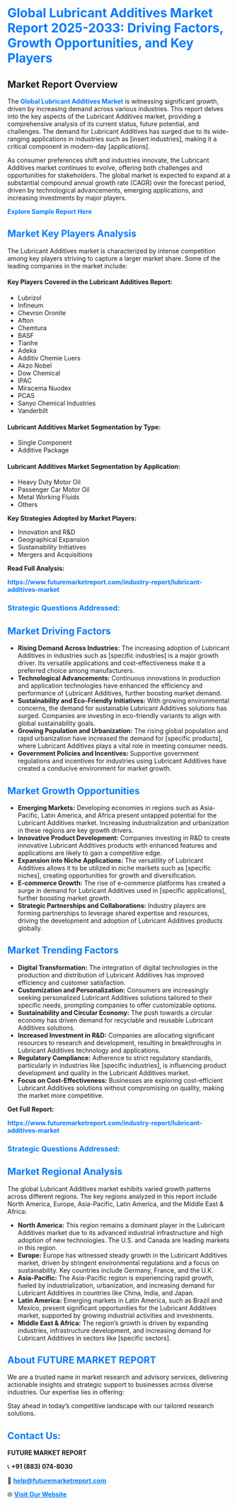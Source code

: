 <h1 style="color: #007BFF;">Global Lubricant Additives Market Report 2025-2033: Driving Factors, Growth Opportunities, and Key Players</h1>

<section id="overview">
<h2>Market Report Overview</h2>
<p>The <a href="https://www.futuremarketreport.com/industry-report/lubricant-additives-market" style="color: #007BFF; text-decoration: none;"><strong>Global Lubricant Additives Market</strong></a> is witnessing significant growth, driven by increasing demand across various industries. This report delves into the key aspects of the Lubricant Additives market, providing a comprehensive analysis of its current status, future potential, and challenges. The demand for Lubricant Additives has surged due to its wide-ranging applications in industries such as [insert industries], making it a critical component in modern-day [applications].</p>
<p>As consumer preferences shift and industries innovate, the Lubricant Additives market continues to evolve, offering both challenges and opportunities for stakeholders. The global market is expected to expand at a substantial compound annual growth rate (CAGR) over the forecast period, driven by technological advancements, emerging applications, and increasing investments by major players.</p>
</section>

<section id="overview">
<p><a href="https://www.futuremarketreport.com/request-sample/reportId=96657" style="color: #007BFF; text-decoration: none;"><strong>Explore Sample Report Here</strong></a></p>
</section>

<section id="key-players">
<h2 style="color: #007BFF;">Market Key Players Analysis</h2>
<p>The Lubricant Additives market is characterized by intense competition among key players striving to capture a larger market share. Some of the leading companies in the market include:</p>
<h4>Key Players Covered in the Lubricant Additives Report:</h4>
<ul><li>Lubrizol</li><li>Infineum</li><li>Chevron Oronite</li><li>Afton</li><li>Chemtura</li><li>BASF</li><li>Tianhe</li><li>Adeka</li><li>Additiv Chemie Luers</li><li>Akzo Nobel</li><li>Dow Chemical</li><li>IPAC</li><li>Miracema Nuodex</li><li>PCAS</li><li>Sanyo Chemical Industries</li><li>Vanderbilt</li></ul>
<h4>Lubricant Additives Market Segmentation by Type:</h4>
<ul><li>Single Component</li><li>Additive Package</li></ul>

<h4>Lubricant Additives Market Segmentation by Application:</h4>
<ul><li>Heavy Duty Motor Oil</li><li>Passenger Car Motor Oil</li><li>Metal Working Fluids</li><li>Others</li></ul>
<p><strong>Key Strategies Adopted by Market Players:</strong></p>
<ul>
<li>Innovation and R&D</li>
<li>Geographical Expansion</li>
<li>Sustainability Initiatives</li>
<li>Mergers and Acquisitions</li>
</ul>
</section>

<section>
<p><strong>Read Full Analysis: </strong></p><a href="https://www.futuremarketreport.com/industry-report/lubricant-additives-market" style="color: #007BFF; text-decoration: none;"><strong>https://www.futuremarketreport.com/industry-report/lubricant-additives-market</strong></a>
<h3 style="color: #007BFF;">Strategic Questions Addressed:</h3>
</section>

<section id="driving-factors">
<h2 style="color: #007BFF;">Market Driving Factors</h2>
<ul>
<li><strong>Rising Demand Across Industries:</strong> The increasing adoption of Lubricant Additives in industries such as [specific industries] is a major growth driver. Its versatile applications and cost-effectiveness make it a preferred choice among manufacturers.</li>
<li><strong>Technological Advancements:</strong> Continuous innovations in production and application technologies have enhanced the efficiency and performance of Lubricant Additives, further boosting market demand.</li>
<li><strong>Sustainability and Eco-Friendly Initiatives:</strong> With growing environmental concerns, the demand for sustainable Lubricant Additives solutions has surged. Companies are investing in eco-friendly variants to align with global sustainability goals.</li>
<li><strong>Growing Population and Urbanization:</strong> The rising global population and rapid urbanization have increased the demand for [specific products], where Lubricant Additives plays a vital role in meeting consumer needs.</li>
<li><strong>Government Policies and Incentives:</strong> Supportive government regulations and incentives for industries using Lubricant Additives have created a conducive environment for market growth.</li>
</ul>
</section>

<section id="growth-opportunities">
<h2 style="color: #007BFF;">Market Growth Opportunities</h2>
<ul>
<li><strong>Emerging Markets:</strong> Developing economies in regions such as Asia-Pacific, Latin America, and Africa present untapped potential for the Lubricant Additives market. Increasing industrialization and urbanization in these regions are key growth drivers.</li>
<li><strong>Innovative Product Development:</strong> Companies investing in R&D to create innovative Lubricant Additives products with enhanced features and applications are likely to gain a competitive edge.</li>
<li><strong>Expansion into Niche Applications:</strong> The versatility of Lubricant Additives allows it to be utilized in niche markets such as [specific niches], creating opportunities for growth and diversification.</li>
<li><strong>E-commerce Growth:</strong> The rise of e-commerce platforms has created a surge in demand for Lubricant Additives used in [specific applications], further boosting market growth.</li>
<li><strong>Strategic Partnerships and Collaborations:</strong> Industry players are forming partnerships to leverage shared expertise and resources, driving the development and adoption of Lubricant Additives products globally.</li>
</ul>
</section>

<section id="trending-factors">
<h2 style="color: #007BFF;">Market Trending Factors</h2>
<ul>
<li><strong>Digital Transformation:</strong> The integration of digital technologies in the production and distribution of Lubricant Additives has improved efficiency and customer satisfaction.</li>
<li><strong>Customization and Personalization:</strong> Consumers are increasingly seeking personalized Lubricant Additives solutions tailored to their specific needs, prompting companies to offer customizable options.</li>
<li><strong>Sustainability and Circular Economy:</strong> The push towards a circular economy has driven demand for recyclable and reusable Lubricant Additives solutions.</li>
<li><strong>Increased Investment in R&D:</strong> Companies are allocating significant resources to research and development, resulting in breakthroughs in Lubricant Additives technology and applications.</li>
<li><strong>Regulatory Compliance:</strong> Adherence to strict regulatory standards, particularly in industries like [specific industries], is influencing product development and quality in the Lubricant Additives market.</li>
<li><strong>Focus on Cost-Effectiveness:</strong> Businesses are exploring cost-efficient Lubricant Additives solutions without compromising on quality, making the market more competitive.</li>
</ul>
</section>

<section>
<p><strong>Get Full Report: </strong></p><a href="https://www.futuremarketreport.com/industry-report/lubricant-additives-market" style="color: #007BFF; text-decoration: none;"><strong>https://www.futuremarketreport.com/industry-report/lubricant-additives-market</strong></a>
<h3 style="color: #007BFF;">Strategic Questions Addressed:</h3>
</section>


<section id="regional-analysis">
<h2 style="color: #007BFF;">Market Regional Analysis</h2>
<p>The global Lubricant Additives market exhibits varied growth patterns across different regions. The key regions analyzed in this report include North America, Europe, Asia-Pacific, Latin America, and the Middle East & Africa:</p>
<ul>
<li><strong>North America:</strong> This region remains a dominant player in the Lubricant Additives market due to its advanced industrial infrastructure and high adoption of new technologies. The U.S. and Canada are leading markets in this region.</li>
<li><strong>Europe:</strong> Europe has witnessed steady growth in the Lubricant Additives market, driven by stringent environmental regulations and a focus on sustainability. Key countries include Germany, France, and the U.K.</li>
<li><strong>Asia-Pacific:</strong> The Asia-Pacific region is experiencing rapid growth, fueled by industrialization, urbanization, and increasing demand for Lubricant Additives in countries like China, India, and Japan.</li>
<li><strong>Latin America:</strong> Emerging markets in Latin America, such as Brazil and Mexico, present significant opportunities for the Lubricant Additives market, supported by growing industrial activities and investments.</li>
<li><strong>Middle East & Africa:</strong> The region’s growth is driven by expanding industries, infrastructure development, and increasing demand for Lubricant Additives in sectors like [specific sectors].</li>
</ul>
</section>

<footer>
<h2 style="color: #007BFF;">About FUTURE MARKET REPORT</h2>
<p>We are a trusted name in market research and advisory services, delivering actionable insights and strategic support to businesses across diverse industries. Our expertise lies in offering:</p>

<p>Stay ahead in today’s competitive landscape with our tailored research solutions.</p>

<h2 style="color: #007BFF;">Contact Us:</h2>
<p><strong>FUTURE MARKET REPORT</strong></p>
<p>📞 <strong>+91 (883) 074-8030</strong></p>
<p>📧 <strong><a href="mailto:help@futuremarketreport.com" style="color: #007BFF;">help@futuremarketreport.com</a></strong></p>
<p>🌐 <strong><a href="https://www.futuremarketreport.com/" style="color: #007BFF;">Visit Our Website</a></strong></p>
</footer>